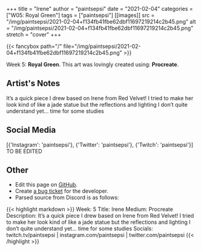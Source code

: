 +++
title =       "Irene"
author =      "paintsepsi"
date =        "2021-02-04"
categories =  ["W05: Royal Green"]
tags =        ["paintsepsi"]
[[images]]
                      src = "/img/paintsepsi/2021-02-04+f134fb41fbe62dbf11697219214c2b45.png"
                      alt = "/img/paintsepsi/2021-02-04+f134fb41fbe62dbf11697219214c2b45.png"
                      stretch = "cover"
+++


{{< fancybox path="/" file="/img/paintsepsi/2021-02-04+f134fb41fbe62dbf11697219214c2b45.png" >}}


Week 5: **Royal Green**. This art was lovingly created using: **Procreate**.

## Artist's Notes

It’s a quick piece I drew based on Irene from Red Velvet! I tried to make her look kind of like a jade statue but the reflections and lighting I don’t quite understand yet... time for some studies

## Social Media

[{'Instagram': 'paintsepsi'}, {'Twitter': 'paintsepsi'}, {'Twitch': 'paintsepsi'}] TO BE EDITED

## Other

- Edit this page on [GitHub](https://github.com/teaminkling/web-refresh/edit/main/blog/content/blog/paintsepsi-week-5-79ae.md).
- Create [a bug ticket](https://github.com/teaminkling/web-refresh/issues/new?assignees=&labels=bug&template=problem-report.md&title=) for the developer.
- Parsed source from Discord is as follows:

{{< highlight markdown >}}
Week: 5
Title: Irene
Medium: Procreate
Description: It’s a quick piece I drew based on Irene from Red Velvet! I tried to make her look kind of like a jade statue but the reflections and lighting I don’t quite understand yet... time for some studies
Socials: twitch.tv/paintsepsi | instagram.com/paintsepsi | twitter.com/paintsepsi
{{< /highlight >}}